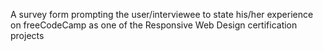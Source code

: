 A survey form prompting the user/interviewee to state his/her experience on freeCodeCamp as one of the Responsive Web Design certification projects
